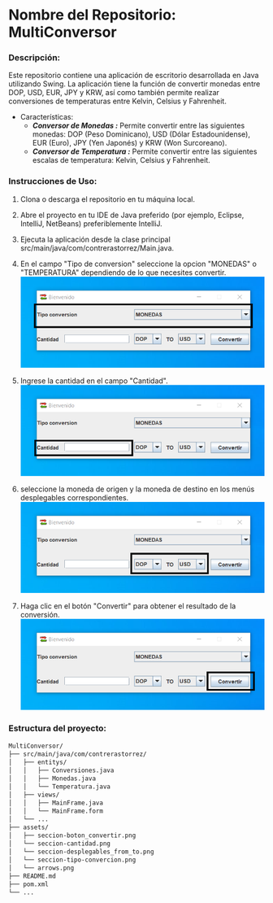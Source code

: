 # Nombre del Repositorio: MultiConversor

### Descripción:
Este repositorio contiene una aplicación de escritorio desarrollada en Java utilizando Swing. La aplicación tiene la función de convertir monedas entre DOP, USD, EUR, JPY y KRW, así como también permite realizar conversiones de temperaturas entre Kelvin, Celsius y Fahrenheit.

* Características:
  * ***Conversor de Monedas :***
    Permite convertir entre las siguientes monedas: DOP (Peso Dominicano), USD (Dólar Estadounidense), EUR (Euro), JPY (Yen Japonés) y KRW (Won Surcoreano).
  * ***Conversor de Temperatura :*** Permite convertir entre las siguientes escalas de temperatura: Kelvin, Celsius y Fahrenheit.

### Instrucciones de Uso:

1. Clona o descarga el repositorio en tu máquina local.
2. Abre el proyecto en tu IDE de Java preferido (por ejemplo, Eclipse, IntelliJ, NetBeans) preferiblemente IntelliJ.
3. Ejecuta la aplicación desde la clase principal src/main/java/com/contrerastorrez/Main.java.


  1. En el campo "Tipo de conversion" seleccione la opcion "MONEDAS" o "TEMPERATURA" dependiendo de lo que necesites convertir.
     ![tipo de conversion](assets/seccion-tipo-convercion.png)
  2. Ingrese la cantidad en el campo "Cantidad". 
     ![tipo de conversion](assets/seccion-cantidad.png)
  3. seleccione la moneda de origen y la moneda de destino en los menús desplegables correspondientes.
     ![tipo de conversion](assets/seccion-desplegables_from_to.png)
  4. Haga clic en el botón "Convertir" para obtener el resultado de la conversión.
     ![tipo de conversion](assets/seccion-boton_convertir.png)

### Estructura del proyecto: 
    MultiConversor/
    ├── src/main/java/com/contrerastorrez/
    │   ├── entitys/
    │   │   ├── Conversiones.java
    │   │   ├── Monedas.java
    │   │   └── Temperatura.java
    │   ├── views/
    │   │   ├── MainFrame.java
    │   │   └── MainFrame.form
    │   └── ...
    ├── assets/
    │   ├── seccion-boton_convertir.png
    │   └── seccion-cantidad.png
    │   └── seccion-desplegables_from_to.png
    │   └── seccion-tipo-convercion.png
    │   └── arrows.png
    ├── README.md
    ├── pom.xml
    └── ...
